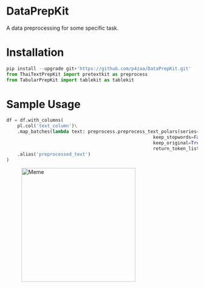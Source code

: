 # DataPrepKit
A data preprocessing for some specific task.

# Installation
```python
pip install --upgrade git+'https://github.com/p4zaa/DataPrepKit.git'
from ThaiTextPrepKit import pretextkit as preprocess
from TabularPrepKit import tablekit as tablekit
```

# Sample Usage
```python
df = df.with_columns(
    pl.col('text_column')\
    .map_batches(lambda text: preprocess.preprocess_text_polars(series=text,
                                                      keep_stopwords=False,
                                                      keep_original=True,
                                                      return_token_list=Fasle))\
    .alias('preprocessed_text')
)
```

<figure>
  <img src="https://i.imgflip.com/7km1oe.jpg" alt="Meme" width="300">
</figure>
